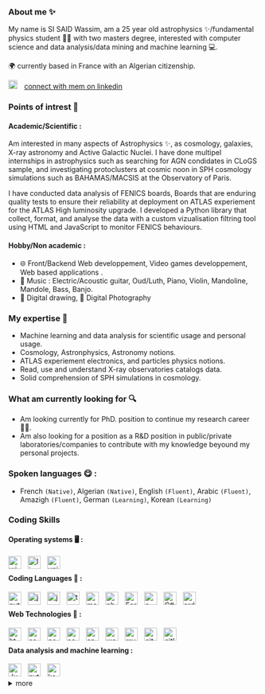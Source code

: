 ### About me ✨

My name is SI SAID Wassim, am a 25 year old astrophysics ✨/fundamental physics student 👨‍🎓 with two masters degree, interested with computer science and data analysis/data mining and machine learning 💻.

🌍 currently based in France with an Algerian citizenship.

<a href="https://www.linkedin.com/in/wasisaid/"><img  alt="linkedin" width="18px" style="padding-right:10px" src="https://cdn.jsdelivr.net/gh/devicons/devicon/icons/linkedin/linkedin-original.svg" /></a> [connect with mem on linkedin](https://www.linkedin.com/in/wasisaid/)

### Points of intrest 💫
#### Academic/Scientific :
Am interested in many aspects of Astrophysics ✨, as cosmology, galaxies, X-ray astronomy and Active Galactic Nuclei. I have done multipel internships in astrophysics such as searching for AGN condidates in CLoGS sample, and investigating protoclusters at cosmic noon in SPH cosmology simulations such as BAHAMAS/MACSIS at the Observatory of Paris.

I have conducted data analysis of FENICS boards, Boards that are enduring quality tests to ensure their reliability at deployment on ATLAS experiement for the ATLAS High luminosity upgrade. I developed a Python library that collect, format, and analyse the data with a custom vizualisation filtring tool using HTML and JavaScript to monitor FENICS behaviours.

#### Hobby/Non academic :
* 🌐 Front/Backend Web developpement, Video games developpement, Web based applications .
* 🎵 Music : Electric/Acoustic guitar, Oud/Luth, Piano, Violin, Mandoline, Mandole, Bass, Banjo.
* 🎨 Digital drawing, 📸 Digital Photography

### My expertise 🧠
* Machine learning and data analysis for scientific usage and personal usage.
* Cosmology, Astronphysics, Astronomy notions.
* ATLAS experiement electronics, and particles physics notions.
* Read, use and understand X-ray observatories catalogs data.
* Solid comprehension of SPH simulations in cosmology.

### What am currently looking for 🔍

* Am looking currently for PhD. position to continue my research career👨‍🔬.
* Am also looking for a position as a R&D position in public/private laboratories/companies to contribute with my knowledge beyound my personal projects.

### Spoken languages 😋 :
* French `(Native)`, Algerian `(Native)`, English `(Fluent)`, Arabic `(Fluent)`, Amazigh `(Fluent)`, German `(Learning)`, Korean `(Learning)`

### Coding Skills 
#### Operating systems 🖥 :
<div aligh="center">
<img  align="left" alt="windows" width="26px" style="padding-right:10px"  src="https://cdn.jsdelivr.net/gh/devicons/devicon/icons/windows8/windows8-original.svg" />
<img align="left" alt="linux" width="26px" style="padding-right:10px" src="https://cdn.jsdelivr.net/gh/devicons/devicon/icons/linux/linux-original.svg" />
<img  align="left" alt="unix" width="26px" style="padding-right:10px" src="https://cdn.jsdelivr.net/gh/devicons/devicon/icons/unix/unix-original.svg" />
</div>
&nbsp;
&nbsp;

#### Coding Languages 💾 :
<img align="left" alt="python" width="26px" style="padding-right:10px" src="https://cdn.jsdelivr.net/gh/devicons/devicon/icons/python/python-original.svg" />
<img align="left" alt="java" width="26px" style="padding-right:10px"  src="https://cdn.jsdelivr.net/gh/devicons/devicon/icons/java/java-original.svg" />
<img  align="left" alt="javascript" width="26px" style="padding-right:10px"  src="https://cdn.jsdelivr.net/gh/devicons/devicon/icons/javascript/javascript-original.svg" />
<img  align="left" alt="typescript" width="26px" style="padding-right:10px"  src="https://cdn.jsdelivr.net/gh/devicons/devicon/icons/typescript/typescript-original.svg" />
<img align="left" alt="matlab" width="26px" style="padding-right:10px"  src="https://cdn.jsdelivr.net/gh/devicons/devicon/icons/matlab/matlab-original.svg" />
<img  align="left" alt="php" width="26px" style="padding-right:10px" src="https://cdn.jsdelivr.net/gh/devicons/devicon/icons/php/php-original.svg" />
<img align="left" alt="Fortran90" width="26px" style="padding-right:10px" src="https://upload.wikimedia.org/wikipedia/commons/b/b8/Fortran_logo.svg" />
<img align="left" alt="c++" width="26px" style="padding-right:10px" src="https://cdn.jsdelivr.net/gh/devicons/devicon/icons/cplusplus/cplusplus-original.svg" />
<img  align="left" alt="C#" width="26px" style="padding-right:10px"  src="https://cdn.jsdelivr.net/gh/devicons/devicon/icons/csharp/csharp-original.svg" />
<img align="left" alt="arduino" width="26px" style="padding-right:10px" src="https://cdn.jsdelivr.net/gh/devicons/devicon/icons/arduino/arduino-original-wordmark.svg" />

&nbsp;
&nbsp;

#### Web Technologies 💾 :
<img  align="left" alt="html" width="26px" style="padding-right:10px"  src="https://cdn.jsdelivr.net/gh/devicons/devicon/icons/html5/html5-original.svg" />
<img  align="left" alt="css" width="26px" style="padding-right:10px" src="https://cdn.jsdelivr.net/gh/devicons/devicon/icons/css3/css3-original.svg" />
<img align="left" alt="nodejs" width="26px" style="padding-right:10px" src="https://cdn.jsdelivr.net/gh/devicons/devicon/icons/nodejs/nodejs-original.svg" />
<img align="left" alt="scketio" width="26px" style="padding-right:10px"  src="https://cdn.jsdelivr.net/gh/devicons/devicon/icons/socketio/socketio-original.svg" />
<img align="left" alt="apache" width="26px" style="padding-right:10px"  src="https://cdn.jsdelivr.net/gh/devicons/devicon/icons/apache/apache-original.svg" />
<img align="left" alt="wordpress" width="26px" style="padding-right:10px" src="https://cdn.jsdelivr.net/gh/devicons/devicon/icons/wordpress/wordpress-original.svg" />
<img   align="left" alt="mysql" width="26px" style="padding-right:10px"  src="https://cdn.jsdelivr.net/gh/devicons/devicon/icons/mysql/mysql-original.svg" />
<img  align="left" alt="github" width="26px" style="padding-right:10px"  src="https://cdn.jsdelivr.net/gh/devicons/devicon/icons/github/github-original.svg" />
<img  align="left" alt="gitlab" width="26px" style="padding-right:10px"  src="https://cdn.jsdelivr.net/gh/devicons/devicon/icons/gitlab/gitlab-original.svg" />

&nbsp;
&nbsp;


#### Data analysis and machine learning :
<img align="left" alt="JupyterNotebook" width="26px" style="padding-right:10px" src="https://cdn.jsdelivr.net/gh/devicons/devicon/icons/jupyter/jupyter-original-wordmark.svg" />
<img align="left" alt="pytorch" width="26px" style="padding-right:10px" src="https://cdn.jsdelivr.net/gh/devicons/devicon/icons/pytorch/pytorch-original.svg" />
<img  align="left" alt="kaggle" width="26px" style="padding-right:10px"  src="https://cdn.jsdelivr.net/gh/devicons/devicon/icons/kaggle/kaggle-original.svg" />


&nbsp;
&nbsp;


<details>
<summary>more</summary>
<h4>Other tools 💾 :</h4> 
<img  align="left" alt="Markdowns" width="26px" style="padding-right:10px" src="https://cdn.jsdelivr.net/gh/devicons/devicon/icons/markdown/markdown-original.svg" />
<img  align="left" alt="vscode" width="26px" style="padding-right:10px"  src="https://cdn.jsdelivr.net/gh/devicons/devicon/icons/vscode/vscode-original.svg" />
<img  align="left" alt="latex" width="26px" style="padding-right:10px" src="https://cdn.jsdelivr.net/gh/devicons/devicon/icons/latex/latex-original.svg" />
<img  align="left" alt="photoshop" width="26px" style="padding-right:10px"  src="https://cdn.jsdelivr.net/gh/devicons/devicon/icons/photoshop/photoshop-plain.svg" />
<img   align="left" alt="unity" width="26px" style="padding-right:10px"  src="https://cdn.jsdelivr.net/gh/devicons/devicon/icons/unity/unity-original.svg" />
<img  align="left" alt="docker" width="26px" style="padding-right:10px"  src="https://cdn.jsdelivr.net/gh/devicons/devicon/icons/docker/docker-original.svg" />
<img  align="left" alt="filezilla" width="26px" style="padding-right:10px"  src="https://cdn.jsdelivr.net/gh/devicons/devicon/icons/filezilla/filezilla-plain.svg" />
<img  align="left" alt="SSH" width="26px" style="padding-right:10px"  src="https://cdn.jsdelivr.net/gh/devicons/devicon/icons/ssh/ssh-original.svg" />
</details>
